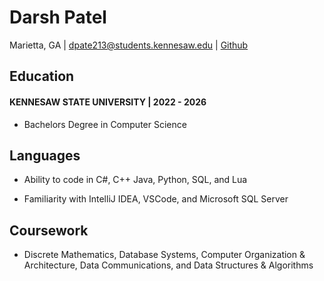 # Darsh Patel

Marietta, GA | dpate213@students.kennesaw.edu | [Github](https://github.com/duhrshh) 
 ## **Education**

 #### **KENNESAW STATE UNIVERSITY** | **2022 - 2026**

 - Bachelors Degree in Computer Science

 ## **Languages**

 - Ability to code in C#, C++ Java, Python, SQL, and Lua

 - Familiarity with IntelliJ IDEA, VSCode, and Microsoft SQL Server

 ## **Coursework**
 - Discrete Mathematics, Database Systems, Computer Organization & Architecture, Data Communications, and Data Structures & Algorithms

